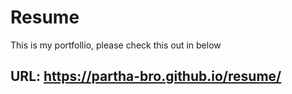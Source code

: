 # Resume

This is my portfollio, please check this out in below 

## URL: https://partha-bro.github.io/resume/